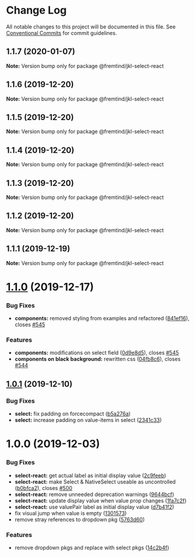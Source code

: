 # Change Log

All notable changes to this project will be documented in this file.
See [Conventional Commits](https://conventionalcommits.org) for commit guidelines.

## 1.1.7 (2020-01-07)

**Note:** Version bump only for package @fremtind/jkl-select-react





## 1.1.6 (2019-12-20)

**Note:** Version bump only for package @fremtind/jkl-select-react





## 1.1.5 (2019-12-20)

**Note:** Version bump only for package @fremtind/jkl-select-react





## 1.1.4 (2019-12-20)

**Note:** Version bump only for package @fremtind/jkl-select-react





## 1.1.3 (2019-12-20)

**Note:** Version bump only for package @fremtind/jkl-select-react





## 1.1.2 (2019-12-20)

**Note:** Version bump only for package @fremtind/jkl-select-react

## 1.1.1 (2019-12-19)

**Note:** Version bump only for package @fremtind/jkl-select-react

# [1.1.0](https://github.com/fremtind/jokul/compare/@fremtind/jkl-select-react@1.0.1...@fremtind/jkl-select-react@1.1.0) (2019-12-17)

### Bug Fixes

-   **components:** removed styling from examples and refactored ([841ef16](https://github.com/fremtind/jokul/commit/841ef161c6f9d76cc08cbbd5fc77c4a97334e3db)), closes [#545](https://github.com/fremtind/jokul/issues/545)

### Features

-   **components:** modifications on select field ([0d9e8d5](https://github.com/fremtind/jokul/commit/0d9e8d5df72668bd7c47c34eef649b961bd04a35)), closes [#545](https://github.com/fremtind/jokul/issues/545)
-   **components on black background:** rewritten css ([04fb8c6](https://github.com/fremtind/jokul/commit/04fb8c62aecfb2aa2141687d561d36cf5893dd04)), closes [#544](https://github.com/fremtind/jokul/issues/544)

## [1.0.1](https://github.com/fremtind/jokul/compare/@fremtind/jkl-select-react@1.0.0...@fremtind/jkl-select-react@1.0.1) (2019-12-10)

### Bug Fixes

-   **select:** fix padding on forcecompact ([b5a276a](https://github.com/fremtind/jokul/commit/b5a276a8effd08a5cc276eb7dc927be11b4c6020))
-   **select:** increase padding on value-items in select ([2341c33](https://github.com/fremtind/jokul/commit/2341c33519b43df1e669cb3ebc61ed0f89bca4ca))

# 1.0.0 (2019-12-03)

### Bug Fixes

-   **select-react:** get actual label as initial display value ([2c9feeb](https://github.com/fremtind/jokul/commit/2c9feebda9e7be2e26a514cdd8b770e108ad0d99))
-   **select-react:** make Select & NativeSelect useable as uncontrolled ([b0bfca2](https://github.com/fremtind/jokul/commit/b0bfca26e11ea29f61592d92e8e987155b981a4f)), closes [#500](https://github.com/fremtind/jokul/issues/500)
-   **select-react:** remove unneeded deprecation warnings ([9644bcf](https://github.com/fremtind/jokul/commit/9644bcf6d6b346650203cf5f5685bbe355d29d1f))
-   **select-react:** update display value when value prop changes ([1fa7c2f](https://github.com/fremtind/jokul/commit/1fa7c2f4a1046be27298d73209b43b8e6cbcb341))
-   **select-react:** use valuePair label as initial display value ([d7b41f2](https://github.com/fremtind/jokul/commit/d7b41f25542ff789ae80d521a63f31af3c9ba23f))
-   fix visual jump when value is empty ([1301573](https://github.com/fremtind/jokul/commit/130157368ccff963f4b2d9173f317bf92e2b1e72))
-   remove stray references to dropdown pkg ([5763d60](https://github.com/fremtind/jokul/commit/5763d6074a4dda6a30d56874415cc0b3026920b8))

### Features

-   remove dropdown pkgs and replace with select pkgs ([14c2b4f](https://github.com/fremtind/jokul/commit/14c2b4fa5a236e2d7824834a7b074ae62ce870b4))
